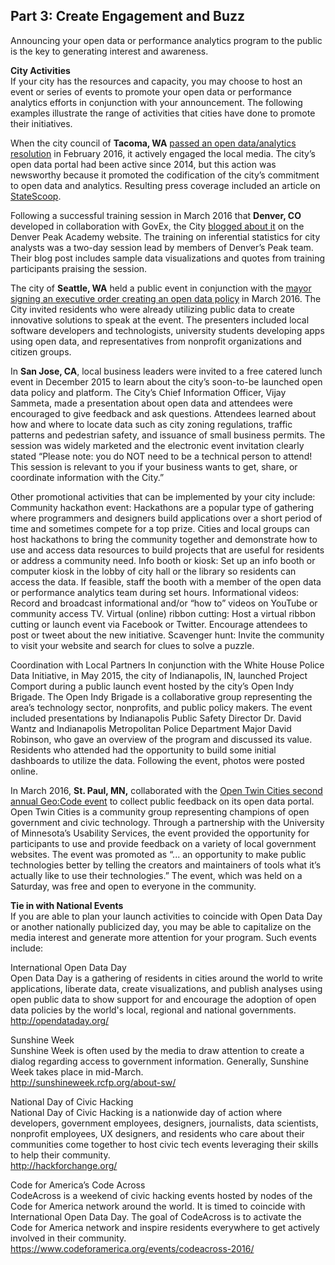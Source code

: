 <h2>Part 3: Create Engagement and Buzz</h2>
<p>Announcing your open data or performance analytics program to the public is the key to generating interest and awareness.</p>

<b>City Activities</b>
<br>If your city has the resources and capacity, you may choose to host an event or series of events to promote your open data or performance analytics efforts in conjunction with your announcement. The following examples illustrate the range of activities that cities have done to promote their initiatives.</br> 

When the city council of <b>Tacoma, WA</b> <a href="https://cityoftacoma.legistar.com/LegislationDetail.aspx?ID=2558873&GUID=754BE35D-0C23-421D-8CA0-62D244FD2368&Options=&Search=">passed an open data/analytics resolution</a> in February 2016, it actively engaged the local media. The city’s open data portal had been active since 2014, but this action was newsworthy because it promoted the codification of the city’s commitment to open data and analytics. Resulting press coverage included an article on <a href="http://statescoop.com/tacoma-wash-passes-open-data-law-to-galvanize-transparency-efforts">StateScoop</a>. 

Following a successful training session in March 2016 that **Denver, CO** developed in collaboration with GovEx, the City <a href="https://denpeakacademy.com/2016/03/21/demystifying-analytics/">blogged about it</a> on the Denver Peak Academy website. The training on inferential statistics for city analysts was a two-day session lead by members of Denver’s Peak team. Their blog post includes sample data visualizations and quotes from training participants praising the session.

The city of **Seattle, WA** held a public event in conjunction with the <a href="http://www.geekwire.com/2016/seattle-mayor-signs-new-open-data-policy-makes-city-information-accessible/">mayor signing an executive order creating an open data policy</a> in March 2016. The City invited residents who were already utilizing public data to create innovative solutions to speak at the event. The presenters included local software developers and technologists, university students developing apps using open data, and representatives from nonprofit organizations and citizen groups. 

In **San Jose, CA**, local business leaders were invited to a free catered lunch event in December 2015 to learn about the city’s soon-to-be launched open data policy and platform. The City’s Chief Information Officer, Vijay Sammeta, made a presentation about open data and attendees were encouraged to give feedback and ask questions. Attendees learned about how and where to locate data such as city zoning regulations, traffic patterns and pedestrian safety, and issuance of small business permits. The session was widely marketed and the electronic event invitation clearly stated “Please note: you do NOT need to be a technical person to attend! This session is relevant to you if your business wants to get, share, or coordinate information with the City.”

Other promotional activities that can be implemented by your city include: 
Community hackathon event: Hackathons are a popular type of gathering where programmers and designers build applications over a short period of time and sometimes compete for a top prize. Cities and local groups can host hackathons to bring the community together and demonstrate how to use and access data resources to build projects that are useful for residents or address a community need. 
Info booth or kiosk: Set up an info booth or computer kiosk in the lobby of city hall or the library so residents can access the data. If feasible, staff the booth with a member of the open data or performance analytics team during set hours.
Informational videos: Record and broadcast informational and/or “how to” videos on YouTube or community access TV.
Virtual (online) ribbon cutting: Host a virtual ribbon cutting or launch event via Facebook or Twitter. Encourage attendees to post or tweet about the new initiative. 
Scavenger hunt: Invite the community to visit your website and search for clues to solve a puzzle.

Coordination with Local Partners
In conjunction with the White House Police Data Initiative, in May 2015, the city of Indianapolis, IN, launched Project Comport during a public launch event hosted by the city’s Open Indy Brigade. The Open Indy Brigade is a collaborative group representing the area’s technology sector, nonprofits, and public policy makers. The event included presentations by Indianapolis Public Safety Director Dr. David Wantz and Indianapolis Metropolitan Police Department Major David Robinson, who gave an overview of the program and discussed its value. Residents who attended had the opportunity to build some initial dashboards to utilize the data. Following the event, photos were posted online. 

In March 2016, <b>St. Paul, MN,</b> collaborated with the <a href="http://www.opentwincities.org">Open Twin Cities second annual Geo:Code event</a> to collect public feedback on its open data portal. Open Twin Cities is a community group representing champions of open government and civic technology. Through a partnership with the University of Minnesota’s Usability Services, the event provided the opportunity for participants to use and provide feedback on a variety of local government websites. The event was promoted as “... an opportunity to make public technologies better by telling the creators and maintainers of tools what it’s actually like to use their technologies.” The event, which was held on a Saturday, was free and open to everyone in the community. 

<b>Tie in with National Events</b>
<br>If you are able to plan your launch activities to coincide with Open Data Day or another nationally publicized day, you may be able to capitalize on the media interest and generate more attention for your program. Such events include:</br> 

International Open Data Day
<br>Open Data Day is a gathering of residents in cities around the world to write applications, liberate data, create visualizations, and publish analyses using open public data to show support for and encourage the adoption of open data policies by the world's local, regional and national governments.</br>
http://opendataday.org/

Sunshine Week
<br>Sunshine Week is often used by the media to draw attention to create a dialog regarding access to government information. Generally, Sunshine Week takes place in mid-March.</br>
http://sunshineweek.rcfp.org/about-sw/

National Day of Civic Hacking
<br>National Day of Civic Hacking is a nationwide day of action where developers, government employees, designers, journalists, data scientists, nonprofit employees, UX designers, and residents who care about their communities come together to host civic tech events leveraging their skills to help their community.</br> 
http://hackforchange.org/

Code for America’s Code Across
<br>CodeAcross is a weekend of civic hacking events hosted by nodes of the Code for America network around the world. It is timed to coincide with International Open Data Day. The goal of CodeAcross is to activate the Code for America network and inspire residents everywhere to get actively involved in their community.</br>
https://www.codeforamerica.org/events/codeacross-2016/

